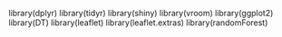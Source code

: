  library(dplyr)
library(tidyr)
library(shiny)
library(vroom)
library(ggplot2)
library(DT)
library(leaflet)
library(leaflet.extras)
library(randomForest)

  
